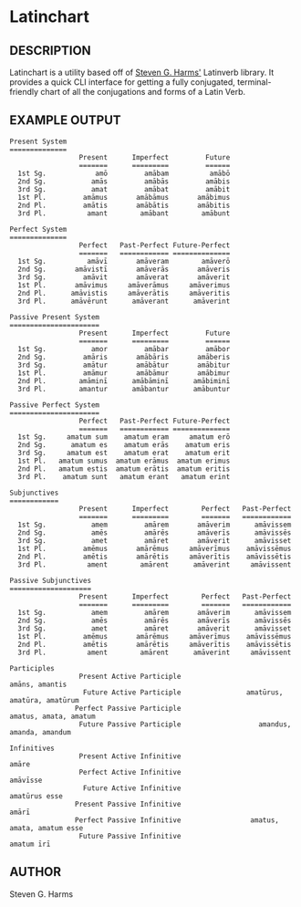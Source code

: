 # Latinchart

## DESCRIPTION

Latinchart is a utility based off of [Steven G.
Harms'](http://stevengharms.com) Latinverb library.  It provides a quick CLI
interface for getting a fully conjugated, terminal-friendly chart of all the
conjugations and forms of a Latin Verb.

## EXAMPLE OUTPUT


    Present System
    ==============
                     Present      Imperfect         Future
                     =======      =========         ======
      1st Sg.            amō         amābam          amābō
      2nd Sg.           amās         amābās         amābis
      3rd Sg.           amat         amābat         amābit
      1st Pl.         amāmus       amābāmus       amābimus
      2nd Pl.         amātis       amābātis       amābitis
      3rd Pl.          amant        amābant        amābunt
    
    Perfect System
    ==============
                     Perfect   Past-Perfect Future-Perfect
                     =======   ============ ==============
      1st Sg.          amāvī       amāveram        amāverō
      2nd Sg.       amāvistī       amāverās       amāveris
      3rd Sg.         amāvit       amāverat       amāverit
      1st Pl.       amāvimus     amāverāmus     amāverimus
      2nd Pl.      amāvistis     amāverātis     amāveritis
      3rd Pl.      amāvērunt      amāverant      amāverint
    
    Passive Present System
    ======================
                     Present      Imperfect         Future
                     =======      =========         ======
      1st Sg.           amor         amābar         amābor
      2nd Sg.         amāris       amābāris       amāberis
      3rd Sg.         amātur       amābātur       amābitur
      1st Pl.         amāmur       amābāmur       amābimur
      2nd Pl.        amāminī      amābāminī      amābiminī
      3rd Pl.        amantur      amābantur      amābuntur
    
    Passive Perfect System
    ======================
                     Perfect   Past-Perfect Future-Perfect
                     =======   ============ ==============
      1st Sg.     amatum sum    amatum eram     amatum erō
      2nd Sg.      amatum es    amatum erās    amatum eris
      3rd Sg.     amatum est    amatum erat    amatum erit
      1st Pl.   amatum sumus  amatum erāmus  amatum erimus
      2nd Pl.   amatum estis  amatum erātis  amatum eritis
      3rd Pl.    amatum sunt   amatum erant   amatum erint
    
    Subjunctives
    ============
                     Present      Imperfect        Perfect   Past-Perfect
                     =======      =========        =======   ============
      1st Sg.           amem         amārem       amāverim      amāvissem
      2nd Sg.           amēs         amārēs       amāverīs      amāvissēs
      3rd Sg.           amet         amāret       amāverit      amāvisset
      1st Pl.         amēmus       amārēmus     amāverīmus    amāvissēmus
      2nd Pl.         amētis       amārētis     amāverītis    amāvissētis
      3rd Pl.          ament        amārent      amāverint     amāvissent
    
    Passive Subjunctives
    ====================
                     Present      Imperfect        Perfect   Past-Perfect
                     =======      =========        =======   ============
      1st Sg.           amem         amārem       amāverim      amāvissem
      2nd Sg.           amēs         amārēs       amāverīs      amāvissēs
      3rd Sg.           amet         amāret       amāverit      amāvisset
      1st Pl.         amēmus       amārēmus     amāverīmus    amāvissēmus
      2nd Pl.         amētis       amārētis     amāverītis    amāvissētis
      3rd Pl.          ament        amārent      amāverint     amāvissent
    
    Participles
                     Present Active Participle                             amāns, amantis
                      Future Active Participle                amatūrus, amatūra, amatūrum
                    Perfect Passive Participle                      amatus, amata, amatum
                     Future Passive Participle                   amandus, amanda, amandum
    
    Infinitives
                     Present Active Infinitive                                      amāre
                     Perfect Active Infinitive                                   amāvīsse
                      Future Active Infinitive                              amatūrus esse
                    Present Passive Infinitive                                      amārī
                    Perfect Passive Infinitive                 amatus, amata, amatum esse
                     Future Passive Infinitive                                 amatum īrī


## AUTHOR

Steven G. Harms
